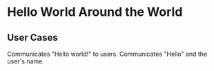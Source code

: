 # Hello World Around the World

## User Cases
Communicates "Hello world!" to users.
Communicates "Hello" and the user's name.
